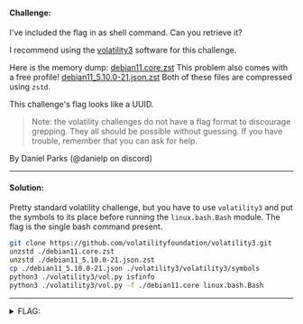 #### Challenge:

I've included the flag in as shell command. Can you retrieve it?

I recommend using the [volatility3](https://github.com/volatilityfoundation/volatility3) software for this challenge.

Here is the memory dump: [debian11.core.zst](https://utexas.box.com/s/fehluzyox4bbgfjlz061r2k7k2sek3cw)
This problem also comes with a free profile! [debian11_5.10.0-21.json.zst](https://utexas.box.com/s/g64kezqvkqhm6nw79oovcekn9z1w66q0)
Both of these files are compressed using `zstd`.

This challenge's flag looks like a UUID.

> Note: the volatility challenges do not have a flag format to discourage grepping. They all should be possible without guessing. If you have trouble, remember that you can ask for help.

By Daniel Parks (@danielp on discord)

---

#### Solution:

Pretty standard volatility challenge, but you have to use `volatility3` and put the symbols to its place before running the `linux.bash.Bash` module. The flag is the single bash command present.

```bash
git clone https://github.com/volatilityfoundation/volatility3.git
unzstd ./debian11.core.zst
unzstd ./debian11_5.10.0-21.json.zst
cp ./debian11_5.10.0-21.json ./volatility3/volatility3/symbols
python3 ./volatility3/vol.py isfinfo
python3 ./volatility3/vol.py -f ./debian11.core linux.bash.Bash
```

---

<details><summary>FLAG:</summary>

```
08ffea76-b232-4768-a815-3cc1c467e813
```

</details>
<br/>
